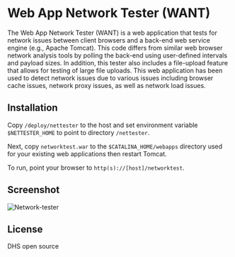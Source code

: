 # Web App Network Tester (WANT)

The Web App Network Tester (WANT) is a web application that tests for network issues between client browsers and a back-end web service engine (e.g., Apache Tomcat). This code differs from similar web browser network analysis tools by polling the back-end using user-defined intervals and payload sizes. In addition, this tester also includes a file-upload feature that allows for testing of large file uploads. This web application has been used to detect network issues due to various issues including browser cache issues, network proxy issues, as well as network load issues.

## Installation

Copy ```/deploy/nettester``` to the host and set environment variable
```$NETTESTER_HOME``` to point to directory ```/nettester```.  

Next, copy ```networktest.war``` to the ```$CATALINA_HOME/webapps``` directory used for your existing web applications then restart Tomcat.

To run, point your browser to ```http(s)://[host]/networktest```. 

## Screenshot

![Network-tester](war/images/screenshot.png)

License
----

DHS open source

